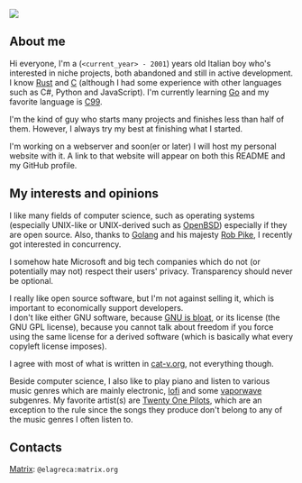 ![](https://img.shields.io/github/last-commit/EdoardoLaGreca/EdoardoLaGreca?label=last%20change)

## About me

Hi everyone, I'm a (`<current_year> - 2001`) years old Italian boy who's interested in niche projects, both abandoned and still in active development. I know [Rust](https://www.rust-lang.org/) and [C](https://en.wikipedia.org/wiki/C_(programming_language)) (although I had some experience with other languages such as C#, Python and JavaScript). I'm currently learning [Go](https://golang.org/) and my favorite language is [C99](https://en.wikipedia.org/wiki/C99).

I'm the kind of guy who starts many projects and finishes less than half of them. However, I always try my best at finishing what I started.

I'm working on a webserver and soon(er or later) I will host my personal website with it. A link to that website will appear on both this README and my GitHub profile.

## My interests and opinions

I like many fields of computer science, such as operating systems (especially UNIX-like or UNIX-derived such as [OpenBSD](https://www.openbsd.org/)) especially if they are open source. Also, thanks to [Golang](https://golang.org/) and his majesty [Rob Pike](https://en.wikipedia.org/wiki/Rob_Pike), I recently got interested in concurrency.

I somehow hate Microsoft and big tech companies which do not (or potentially may not) respect their users' privacy. Transparency should never be optional.

I really like open source software, but I'm not against selling it, which is important to economically support developers.  
I don't like either GNU software, because [GNU is bloat](http://9front.org/img/longcat.png), or its license (the GNU GPL license), because you cannot talk about freedom if you force using the same license for a derived software (which is basically what every copyleft license imposes).  

I agree with most of what is written in [cat-v.org](cat-v.org), not everything though.

Beside computer science, I also like to play piano and listen to various music genres which are mainly electronic, [lofi](https://en.wikipedia.org/wiki/Lo-fi_music) and some [vaporwave](https://en.wikipedia.org/wiki/Vaporwave) subgenres. My favorite artist(s) are [Twenty One Pilots](https://en.wikipedia.org/wiki/Twenty_One_Pilots), which are an exception to the rule since the songs they produce don't belong to any of the music genres I often listen to.

## Contacts
[Matrix](https://matrix.org/): `@elagreca:matrix.org`
